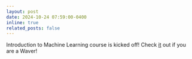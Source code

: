 ```yaml
---
layout: post
date: 2024-10-24 07:59:00-0400
inline: true
related_posts: false
---
```

Introduction to Machine Learning course is kicked off! Check [it](https://mirerfangheibi.github.io/wml101-fa24/) out if you are a Waver!
